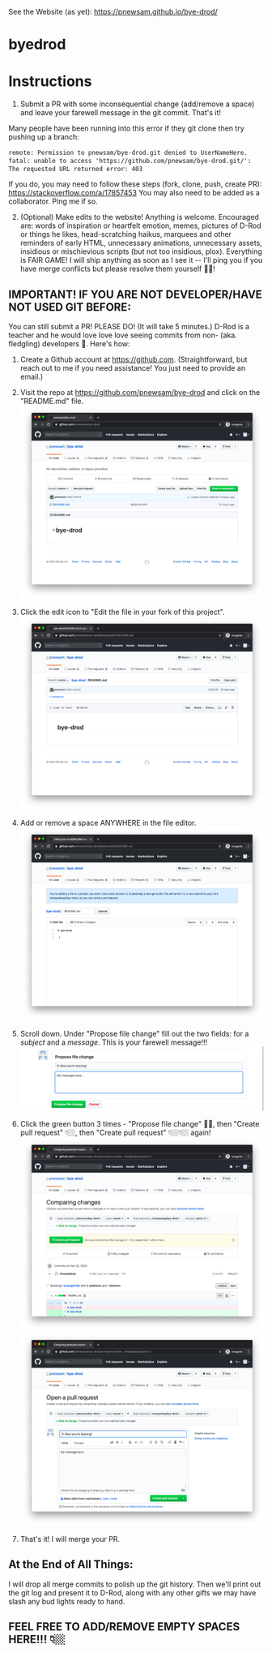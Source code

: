  See the Website (as yet): https://pnewsam.github.io/bye-drod/
 
# byedrod

# Instructions

1. Submit a PR with some inconsequential change (add/remove a space) and leave your farewell message in 
the git commit. That's it!

Many people have been running into this error if they git clone then try pushing up a branch:
```
remote: Permission to pnewsam/bye-drod.git denied to UserNameHere.
fatal: unable to access 'https://github.com/pnewsam/bye-drod.git/': The requested URL returned error: 403
```

If you do, you may need to follow these steps (fork, clone, push, create PR): https://stackoverflow.com/a/17857453
You may also need to be added as a collaborator. Ping me if so.

2. (Optional) Make edits to the website! Anything is welcome. Encouraged are: words of inspiration or heartfelt 
emotion, memes, pictures of D-Rod or things he likes, head-scratching haikus, marquees and other reminders of 
early HTML, unnecessary animations, unnecessary assets, insidious or mischievious scripts (but not too insidious, 
plox). Everything is FAIR GAME! I will ship anything as soon as I see it -- I'll ping you if you have merge 
conflicts but please resolve them yourself 🙏🏼!

## **IMPORTANT! IF YOU ARE NOT DEVELOPER/HAVE NOT USED GIT BEFORE:**
 
You can still submit a PR! PLEASE DO! (It will take 5 minutes.) D-Rod is a teacher and he would love love love 
seeing commits from non- (aka. fledgling) developers 🙂. Here's how:

1. Create a Github account at https://github.com. (Straightforward, but reach out to me if you need assistance! You 
just need to provide an email.)

2. Visit the repo at https://github.com/pnewsam/bye-drod and click on the "README.md" file.
![1](instructions/1.png) 

3. Click the edit icon to "Edit the file in your fork of this project".
![2](instructions/2.png)

4. Add or remove a space ANYWHERE in the file editor.
![3](instructions/3.png)

5. Scroll down. Under "Propose file change" fill out the two fields: for a *subject* and a *message*. This is 
your farewell message!!!
![4](instructions/4.png)

6. Click the green button 3 times - "Propose file change" ☝🏼, then "Create pull request" 👇🏼, then "Create 
pull request" 👇🏼👇🏼 again!
![5](instructions/5.png)
![6](instructions/6.png)

7. That's it! I will merge your PR.

## At the End of All Things:

I will drop all merge commits to polish up the git history. Then we'll print out the git log and present it to D-Rod, along with any other gifts we may have slash any bud lights ready to hand. 

## FEEL FREE TO ADD/REMOVE EMPTY SPACES HERE!!! 👇🏼

  
  
